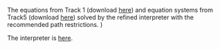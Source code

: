 The equations from Track 1 (download [here][track01.tar.gz]) and equation systems from Track5 (download [here][track05.tar.gz]) solved by the refined interpreter with the recommended path restrictions. )

The interpreter is [here][int.ref].

[int.ref]: weqs_int_basesort.ref
[track01.tar.gz]: https://www.informatik.uni-kiel.de/~mku/woorpje/files/track01.tar.gz
[track05.tar.gz]: https://www.informatik.uni-kiel.de/~mku/woorpje/files/track05.tar.gz
